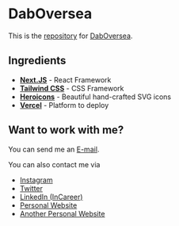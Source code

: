 # DabOversea

This is the [repository](https://github.com/dabaz-official/daboversea/) for [DabOversea](https://daboversea.vercel.app/).

## Ingredients

- [**Next.JS**](https://nextjs.org/) - 
  React Framework
- [**Tailwind CSS**](https://tailwindcss.com/) - 
  CSS Framework
- [**Heroicons**](https://heroicons.com/) - 
  Beautiful hand-crafted SVG icons
- [**Vercel**](https://vercel.com/) - 
  Platform to deploy

## Want to work with me?

You can send me an [E-mail](mailto:dieboldhan123@gmail.com).

You can also contact me via 
- [Instagram](https://www.instagram.com/dabaz_luvs_hot_girls/)
- [Twitter](https://twitter.com/dab_az/)
- [LinkedIn (InCareer)](https://www.linkedin.cn/incareer/in/diebold-dai-816814177)
- [Personal Website](https://dabaz.vercel.app)
- [Another Personal Website](http://dabazofficial.com)
